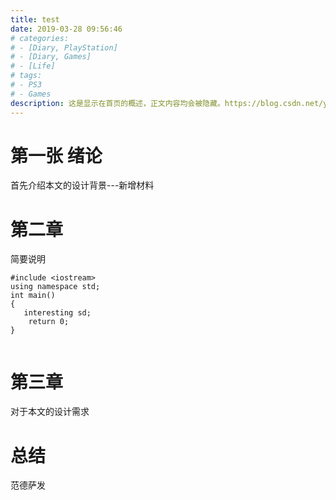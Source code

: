 ```yaml
---
title: test
date: 2019-03-28 09:56:46
# categories:
# - [Diary, PlayStation]
# - [Diary, Games]
# - [Life]
# tags:
# - PS3
# - Games
description: 这是显示在首页的概述，正文内容均会被隐藏。https://blog.csdn.net/yueyue200830/article/details/104470646?utm_medium=distribute.pc_relevant.none-task-blog-BlogCommendFromBaidu-5&depth_1-utm_source=distribute.pc_relevant.none-task-blog-BlogCommendFromBaidu-5
---
```

# 第一张 绪论
  首先介绍本文的设计背景---新增材料
# 第二章 
  简要说明
  ```
  #include <iostream>
  using namespace std;
  int main()
  {
	 interesting sd;
      return 0;
  }


  ```
# 第三章
  对于本文的设计需求
# 总结
范德萨发